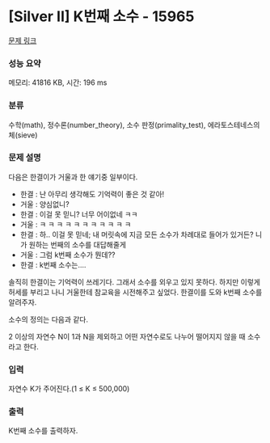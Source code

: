 # [Silver II] K번째 소수 - 15965 

[문제 링크](https://www.acmicpc.net/problem/15965) 

### 성능 요약

메모리: 41816 KB, 시간: 196 ms

### 분류

수학(math), 정수론(number_theory), 소수 판정(primality_test), 에라토스테네스의 체(sieve)

### 문제 설명

<p>다음은 한결이가 거울과 한 얘기중 일부이다.</p>

<ul>
	<li>한결 : 난 아무리 생각해도 기억력이 좋은 것 같아!</li>
	<li>거울 : 양심없니?</li>
	<li>한결 : 이걸 못 믿니? 너무 어이없네 ㅋㅋ</li>
	<li>거울 : ㅋ ㅋ ㅋ ㅋ ㅋ ㅋ ㅋ ㅋ ㅋ ㅋ ㅋ</li>
	<li>한결 : 하.. 이걸 못 믿네; 내 머릿속에 지금 모든 소수가 차례대로 들어가 있거든? 니가 원하는 번째의 소수를 대답해줄게</li>
	<li>거울 : 그럼 k번째 소수가 뭔데??</li>
	<li>한결 : k번째 소수는....</li>
</ul>

<p>솔직히 한결이는 기억력이 쓰레기다. 그래서 소수를 외우고 있지 못하다. 하지만 이렇게 허세를 부리고 나니 거울한테 참교육을 시전해주고 싶었다. 한결이를 도와 k번째 소수를 알려주자.</p>

<p>소수의 정의는 다음과 같다.</p>

<p>2 이상의 자연수 N이 1과 N을 제외하고 어떤 자연수로도 나누어 떨어지지 않을 때 소수라고 한다.</p>

### 입력 

 <p>자연수 K가 주어진다.(1 ≤ K ≤ 500,000)</p>

### 출력 

 <p>K번째 소수를 출력하자.</p>

